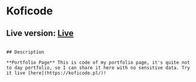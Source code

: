 # Koficode

## Live version: [Live](https://koficode.pl)

```

## Description

**Portfolio Page** This is code of my portfolio page, it's quite not to day portfolio, so I can share it here with no sensitive data. Try it live [here](https://koficode.pl/)!

```
